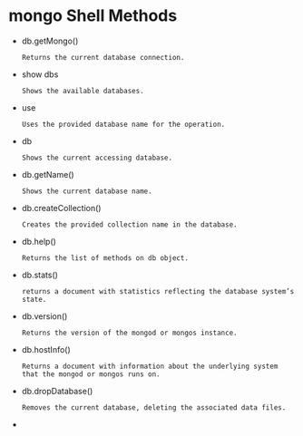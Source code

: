 # mongo Shell Methods

- db.getMongo()

      Returns the current database connection.

- show dbs

      Shows the available databases.

- use <database name>

      Uses the provided database name for the operation.

- db

      Shows the current accessing database.

- db.getName()

      Shows the current database name.

- db.createCollection(<Collection-Name>)

      Creates the provided collection name in the database.

- db.help()

      Returns the list of methods on db object.

- db.stats()

      returns a document with statistics reflecting the database system’s state.

- db.version()

      Returns the version of the mongod or mongos instance.

- db.hostInfo()

      Returns a document with information about the underlying system that the mongod or mongos runs on.

- db.dropDatabase()

      Removes the current database, deleting the associated data files.

-
